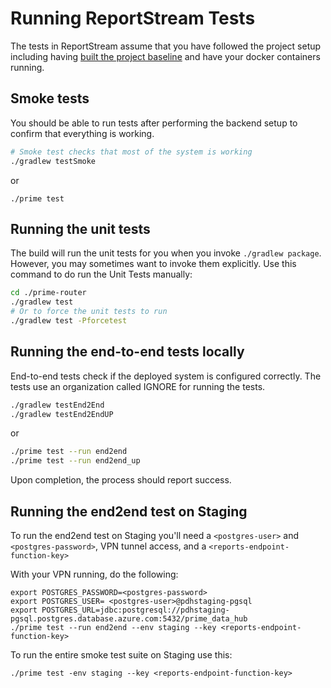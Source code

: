 # Running ReportStream Tests

The tests in ReportStream assume that you have followed the project setup including having [built the project baseline](../getting-started/README.md#bulding-the-baseline) and have your docker containers running.

## Smoke tests

You should be able to run tests after performing the backend setup to confirm that everything is working.

```bash
# Smoke test checks that most of the system is working
./gradlew testSmoke
```
or
```
./prime test 
```

## Running the unit tests

The build will run the unit tests for you when you invoke `./gradlew package`. However, you may sometimes want to invoke them explicitly. Use this command to do run the Unit Tests manually:

```bash
cd ./prime-router
./gradlew test
# Or to force the unit tests to run
./gradlew test -Pforcetest
```
 
## Running the end-to-end tests locally

End-to-end tests check if the deployed system is configured correctly. The tests use an organization called IGNORE for running the tests. 

```bash
./gradlew testEnd2End
./gradlew testEnd2EndUP
```
or 
```bash
./prime test --run end2end
./prime test --run end2end_up
```

Upon completion, the process should report success.

## Running the end2end test on Staging

To run the end2end test on Staging you'll need a `<postgres-user>` and `<postgres-password>`, VPN tunnel access, and a `<reports-endpoint-function-key>` 

With your VPN running, do the following:
    
```    
export POSTGRES_PASSWORD=<postgres-password>
export POSTGRES_USER= <postgres-user>@pdhstaging-pgsql                                                                                                          
export POSTGRES_URL=jdbc:postgresql://pdhstaging-pgsql.postgres.database.azure.com:5432/prime_data_hub
./prime test --run end2end --env staging --key <reports-endpoint-function-key> 
```    

To run the entire smoke test suite on Staging use this:

```
./prime test -env staging --key <reports-endpoint-function-key>
```
